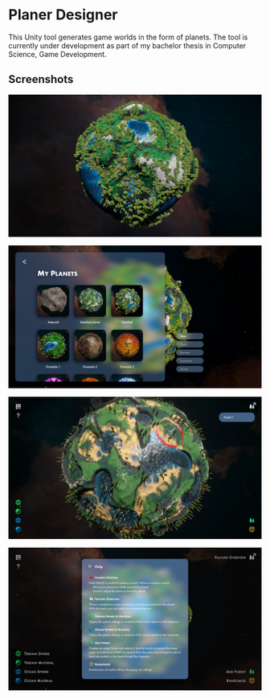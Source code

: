 
# Planer Designer

This Unity tool generates game worlds in the form of planets. The tool is currently under development as part of my bachelor thesis in Computer Science, Game Development.

## Screenshots

![PlanetExample](Images/Forest_planet.jpg)

![MyPlanets](Images/My_planets.jpg)

![EditorView](Images/Editor_view.jpg)

![HelpMenu](Images/Help_menu.jpg)
